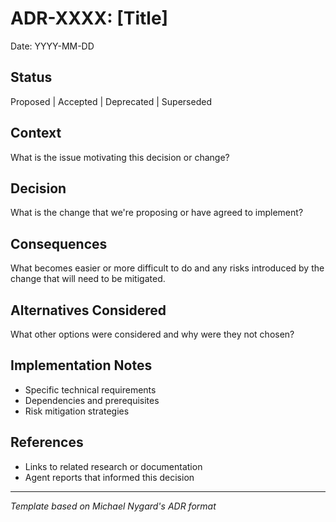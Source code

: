 # ADR-XXXX: [Title]

Date: YYYY-MM-DD

## Status
Proposed | Accepted | Deprecated | Superseded

## Context
What is the issue motivating this decision or change?

## Decision
What is the change that we're proposing or have agreed to implement?

## Consequences
What becomes easier or more difficult to do and any risks introduced by the change that will need to be mitigated.

## Alternatives Considered
What other options were considered and why were they not chosen?

## Implementation Notes
- Specific technical requirements
- Dependencies and prerequisites
- Risk mitigation strategies

## References
- Links to related research or documentation
- Agent reports that informed this decision

---
*Template based on Michael Nygard's ADR format*